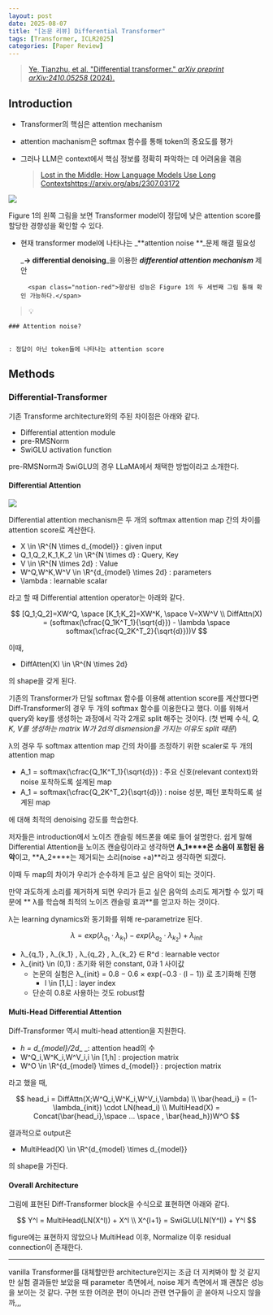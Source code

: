 ```yaml
---
layout: post
date: 2025-08-07
title: "[논문 리뷰] Differential Transformer"
tags: [Transformer, ICLR2025]
categories: [Paper Review]
---
```


> [Ye, Tianzhu, et al. "Differential transformer." ](https://arxiv.org/abs/2410.05258)[_arXiv preprint arXiv:2410.05258_](https://arxiv.org/abs/2410.05258)[ (2024).](https://arxiv.org/abs/2410.05258)



## Introduction

- Transformer의 핵심은 attention mechanism
- attention machanism은 softmax 함수를 통해 token의 중요도를 평가
- 그러나 LLM은 context에서 핵심 정보를 정확히 파악하는 데 어려움을 겪음

	> [Lost in the Middle: How Language Models Use Long Contextshttps://arxiv.org/abs/2307.03172](https://arxiv.org/abs/2307.03172)


![](https://prod-files-secure.s3.us-west-2.amazonaws.com/542b861c-36a8-4051-84e5-8804b6728dba/9083ea56-691a-4752-ae26-47f403431ac8/image.png?X-Amz-Algorithm=AWS4-HMAC-SHA256&X-Amz-Content-Sha256=UNSIGNED-PAYLOAD&X-Amz-Credential=ASIAZI2LB466WIAZWJMX%2F20250908%2Fus-west-2%2Fs3%2Faws4_request&X-Amz-Date=20250908T090047Z&X-Amz-Expires=3600&X-Amz-Security-Token=IQoJb3JpZ2luX2VjEFEaCXVzLXdlc3QtMiJIMEYCIQDEyn1HRzwZ7WuUqweVJm3XTpGTreWfp%2F9ExUAzrHXPRAIhAKNLYB06CrTuIrOwxFLozDS5gHp1FIjNMIyN0VBgBVqyKogECLr%2F%2F%2F%2F%2F%2F%2F%2F%2F%2FwEQABoMNjM3NDIzMTgzODA1IgxRErZWJQ4PbuEaeIcq3AOgsOFjBigHlRoE2tH%2FXC%2F2Jd%2BhU4Mh102TYIamTd5XHWab%2BBYPBWWh0Hc8bco1ihuD7gzrDxl9KuzqML7kakeXikCevsMXPuuzKaULBkTk9%2FVI9SBj0T1eookRKzql79PwealX1mpmaKLbLvWplX3DLo5x%2FKABwlflGURpN1YPq4GfQObO3fi%2FycI%2BIpDYvDlpYkLB998F5A0zMr95mZpGdXhOkCzIkiJcCBZBVB7dedyiCNz0T%2FP0Ri072y1Ei8Lgjqm4KC4ZGCu7aFBEj7c3%2BKvd2TbMIsllqxGrT%2FiVlUrEjP8OEyXIiQKx1PWLbvYD25WZj16TVz8YG4bXdwzvr30vsg04u6E5r0VxQIUB2HV4Rgx%2FglpYUdD%2FFLwF%2FJDG8OIiC4Lf3gUTXxAyK8zE1kunL3wV1mx1TzEWOqnAe0DQ8iQuf6FrqERThQ5vJwM21rYswc3Bcn8dOmqwAVOwEdeoCG8rBniYPlRlPVRNLVMJ6ZF5jRbzvel1zCTspzou%2FfL3HlSxI9daX%2FuhG3V5%2BsuAaZiu8z8oOLC3qosOn6rXzBIGeO5f%2BPdUMUtjmpD1o0mLGgGd3b%2BWV7YukbkFyorfsXekRw3f2FeOCm8v1gEpiujtXzjAav448DCZqPrFBjqkAWWFGdMgUimYXqBxcTtPi0OcJDz6gaKN2qOHDSqdi%2FRVzaBdbfITumukAhrphc58dBC18%2Bffwh3caTjW6t4WmuWgNme1sFtAHfHZa2bUx9r%2FfgwEFOnFrD6x7CMjbOvvKIRtp2rpzrJzPqfgOkKPjuGpBF6d%2FzHAi18diqTYa759gFlsieMccPVevdOqbOwNv8DkHg7YNXoW4CQj07oPR%2F5cES%2Fi&X-Amz-Signature=65b3c34c99ad087f2f4c15384eb002b569327fc8e94215fd5829d5ac9515ca9f&X-Amz-SignedHeaders=host&x-amz-checksum-mode=ENABLED&x-id=GetObject)


Figure 1의 왼쪽 그림을 보면 Transformer model이 정답에 낮은 attention score를 할당한 경향성을 확인할 수 있다.

- 현재 transformer model에 나타나는 _**attention noise **_문제 해결 필요성

	_**→ differential denoising**_을 이용한 _**differential attention mechanism**_ 제안


		<span class="notion-red">향상된 성능은 Figure 1의 두 세번째 그림 통해 확인 가능하다.</span>


> 💡 


	### Attention noise?


	: 정답이 아닌 token들에 나타나는 attention score



## Methods



### Differential-Transformer


기존 Transforme architecture와의 주된 차이점은 아래와 같다.

- Differential attention module
- pre-RMSNorm
- SwiGLU activation function

pre-RMSNorm과 SwiGLU의 경우 LLaMA에서 채택한 방법이라고 소개한다.



#### Differential Attention


![](https://prod-files-secure.s3.us-west-2.amazonaws.com/542b861c-36a8-4051-84e5-8804b6728dba/116d70b2-1963-4810-9167-f4c7d8a06e8f/image.png?X-Amz-Algorithm=AWS4-HMAC-SHA256&X-Amz-Content-Sha256=UNSIGNED-PAYLOAD&X-Amz-Credential=ASIAZI2LB466WIAZWJMX%2F20250908%2Fus-west-2%2Fs3%2Faws4_request&X-Amz-Date=20250908T090047Z&X-Amz-Expires=3600&X-Amz-Security-Token=IQoJb3JpZ2luX2VjEFEaCXVzLXdlc3QtMiJIMEYCIQDEyn1HRzwZ7WuUqweVJm3XTpGTreWfp%2F9ExUAzrHXPRAIhAKNLYB06CrTuIrOwxFLozDS5gHp1FIjNMIyN0VBgBVqyKogECLr%2F%2F%2F%2F%2F%2F%2F%2F%2F%2FwEQABoMNjM3NDIzMTgzODA1IgxRErZWJQ4PbuEaeIcq3AOgsOFjBigHlRoE2tH%2FXC%2F2Jd%2BhU4Mh102TYIamTd5XHWab%2BBYPBWWh0Hc8bco1ihuD7gzrDxl9KuzqML7kakeXikCevsMXPuuzKaULBkTk9%2FVI9SBj0T1eookRKzql79PwealX1mpmaKLbLvWplX3DLo5x%2FKABwlflGURpN1YPq4GfQObO3fi%2FycI%2BIpDYvDlpYkLB998F5A0zMr95mZpGdXhOkCzIkiJcCBZBVB7dedyiCNz0T%2FP0Ri072y1Ei8Lgjqm4KC4ZGCu7aFBEj7c3%2BKvd2TbMIsllqxGrT%2FiVlUrEjP8OEyXIiQKx1PWLbvYD25WZj16TVz8YG4bXdwzvr30vsg04u6E5r0VxQIUB2HV4Rgx%2FglpYUdD%2FFLwF%2FJDG8OIiC4Lf3gUTXxAyK8zE1kunL3wV1mx1TzEWOqnAe0DQ8iQuf6FrqERThQ5vJwM21rYswc3Bcn8dOmqwAVOwEdeoCG8rBniYPlRlPVRNLVMJ6ZF5jRbzvel1zCTspzou%2FfL3HlSxI9daX%2FuhG3V5%2BsuAaZiu8z8oOLC3qosOn6rXzBIGeO5f%2BPdUMUtjmpD1o0mLGgGd3b%2BWV7YukbkFyorfsXekRw3f2FeOCm8v1gEpiujtXzjAav448DCZqPrFBjqkAWWFGdMgUimYXqBxcTtPi0OcJDz6gaKN2qOHDSqdi%2FRVzaBdbfITumukAhrphc58dBC18%2Bffwh3caTjW6t4WmuWgNme1sFtAHfHZa2bUx9r%2FfgwEFOnFrD6x7CMjbOvvKIRtp2rpzrJzPqfgOkKPjuGpBF6d%2FzHAi18diqTYa759gFlsieMccPVevdOqbOwNv8DkHg7YNXoW4CQj07oPR%2F5cES%2Fi&X-Amz-Signature=1fa0bf260c5ff80746ec3901c776a686c64e7560d64dabbb88f8833d9b950e0f&X-Amz-SignedHeaders=host&x-amz-checksum-mode=ENABLED&x-id=GetObject)


Differential attention mechanism은 두 개의 softmax attention map 간의 차이를 attention score로 계산한다.

- X \in \R^{N \times d\_{model}} : given input
- Q\_1,Q\_2,K\_1,K\_2 \in \R^{N \times d} : Query, Key
- V \in \R^{N \times 2d} : Value
- W^Q,W^K,W^V \in \R^{d\_{model} \times 2d} : parameters
- \lambda : learnable scalar

라고 할 때 Differential attention operator는 아래와 같다.


$$
[Q_1;Q_2]=XW^Q, \space [K_1;K_2]=XW^K, \space V=XW^V \\
DiffAttn(X) = (softmax(\cfrac{Q_1K^T_1}{\sqrt{d}}) - \lambda \space softmax(\cfrac{Q_2K^T_2}{\sqrt{d}}))V
$$


이때,

- DiffAtten(X) \in \R^{N \times 2d}

의 shape을 갖게 된다.


기존의 Transformer가 단일 softmax 함수를 이용해 attention score를 계산했다면 Diff-Transformer의 경우 두 개의 softmax 함수를 이용한다고 했다. 이를 위해서 query와 key를 생성하는 과정에서 각각 2개로 split 해주는 것이다. <span class="notion-red">(첫 번째 수식, </span><span class="notion-red">_Q, K, V를 생성하는 matrix W가 2d의 dismension을 가지는 이유도 split 때문_</span><span class="notion-red">)</span>


 λ의 경우 두 softmax attention map 간의 차이를 조정하기 위한 scaler로 두 개의 attention map

- A\_1 = softmax(\cfrac{Q\_1K^T\_1}{\sqrt{d}}) : 주요 신호(relevant context)와 noise 포착하도록 설계된 map
- A\_1 = softmax(\cfrac{Q\_2K^T\_2}{\sqrt{d}}) : noise 성분, 패턴 포착하도록 설계된 map 

에 대해 최적의 denoising 강도를 학습한다.


저자들은 introduction에서 노이즈 캔슬링 헤드폰을 예로 들어 설명한다. 쉽게 말해 Differential Attention을 노이즈 캔슬링이라고 생각하면 **A\_1****은 소음이 포함된 음악**이고, **A\_2****는 제거되는 소리(noise +a)**라고 생각하면 되겠다. 


이때 두 map의 차이가 우리가 순수하게 듣고 싶은 음악이 되는 것이다. 


만약 과도하게 소리를 제거하게 되면 우리가 듣고 싶은 음악의 소리도 제거할 수 있기 때문에 ** λ를 학습해 최적의 노이즈 캔슬링 효과**를 얻고자 하는 것이다.


λ는 learning dynamics와 동기화를 위해 re-parametrize 된다.


$$
\lambda = exp(\lambda_{q_1} \cdot \lambda_{k_1}) - exp(\lambda_{q_2} \cdot \lambda_{k_2}) + \lambda_{init}
$$

- λ\_{q\_1} , λ\_{k\_1} , λ\_{q\_2} , λ\_{k\_2} ∈ R^d : learnable vector
- λ\_{init} \in (0,1) : 초기화 위한 constant, 0과 1 사이값
	- 논문의 실험은 λ\_{init} = 0.8 − 0.6 × exp(−0.3 · (l − 1)) 로 초기화해 진행
		- l \in [1,L] : layer index
	- 단순히 0.8로 사용하는 것도 robust함


#### **Multi-Head Differential Attention**


Diff-Transformer 역시 multi-head attention을 지원한다.

- _h = d\_{model}/2d__ _: attention head의 수
- W^Q\_i,W^K\_i,W^V\_i,i \in [1,h] : projection matrix
- W^O \in \R^{d\_{model} \times d\_{model}} : projection matrix

라고 했을 때,


$$
head_i = DiffAttn(X;W^Q_i,W^K_i,W^V_i,\lambda) \\
\bar{head_i} = (1-\lambda_{init}) \cdot LN(head_i) \\
MultiHead(X) = Concat(\bar{head_i},\space ... \space , \bar{head_h})W^O
$$


결과적으로 output은

- MultiHead(X) \in \R^{d\_{model} \times d\_{model}}

의 shape을 가진다.



#### Overall Architecture


그림에 표현된 Diff-Transformer block을 수식으로 표현하면 아래와 같다.


$$
Y^l = MultiHead(LN(X^l)) + X^l \\
X^{l+1} = SwiGLU(LN(Y^l)) + Y^l
$$


figure에는 표현하지 않았으나 MultiHead 이후, Normalize 이후 residual connection이 존재한다.


---


vanilla Transformer를 대체할만한 architecture인지는 조금 더 지켜봐야 할 것 같지만 실험 결과들만 보았을 때 parameter 측면에서, noise 제거 측면에서 꽤 괜찮은 성능을 보이는 것 같다. 구현 또한 어려운 편이 아니라 관련 연구들이 곧 쏟아져 나오지 않을까,,,

